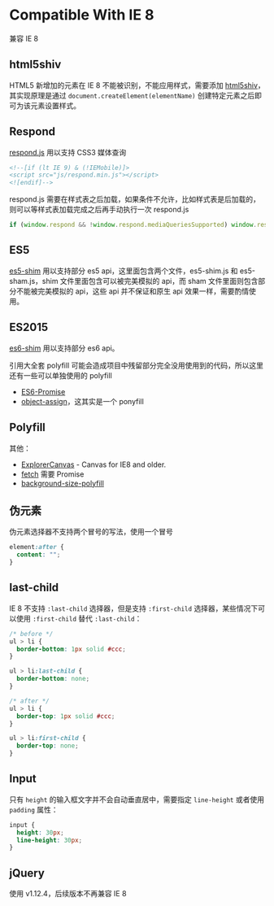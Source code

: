 # Compatible With IE 8

兼容 IE 8

## html5shiv

HTML5 新增加的元素在 IE 8 不能被识别，不能应用样式，需要添加 [html5shiv](https://github.com/aFarkas/html5shiv)，其实现原理是通过 `document.createElement(elementName)` 创建特定元素之后即可为该元素设置样式。

## Respond

[respond.js](https://github.com/scottjehl/Respond) 用以支持 CSS3 媒体查询

``` html
<!--[if (lt IE 9) & (!IEMobile)]>
<script src="js/respond.min.js"></script>
<![endif]-->
```

respond.js 需要在样式表之后加载，如果条件不允许，比如样式表是后加载的，则可以等样式表加载完成之后再手动执行一次 respond.js

``` javascript
if (window.respond && !window.respond.mediaQueriesSupported) window.respond.update()
```

## ES5

[es5-shim](https://github.com/es-shims/es5-shim) 用以支持部分 es5 api，这里面包含两个文件，es5-shim.js 和 es5-sham.js，shim 文件里面包含可以被完美模拟的 api，而 sham 文件里面则包含部分不能被完美模拟的 api，这些 api 并不保证和原生 api 效果一样，需要酌情使用。

## ES2015

[es6-shim](https://github.com/paulmillr/es6-shim) 用以支持部分 es6 api。

引用大全套 polyfill 可能会造成项目中残留部分完全没用使用到的代码，所以这里还有一些可以单独使用的 polyfill

* [ES6-Promise](https://github.com/stefanpenner/es6-promise)
* [object-assign](https://github.com/sindresorhus/object-assign)，这其实是一个 ponyfill

## Polyfill

其他：

* [ExplorerCanvas](https://github.com/arv/ExplorerCanvas) - Canvas for IE8 and older.
* [fetch](https://github.com/github/fetch) 需要 Promise
* [background-size-polyfill](https://github.com/louisremi/background-size-polyfill)

## 伪元素

伪元素选择器不支持两个冒号的写法，使用一个冒号

``` css
element:after {
  content: "";
}
```

## last-child

IE 8 不支持 `:last-child` 选择器，但是支持 `:first-child` 选择器，某些情况下可以使用 `:first-child` 替代 `:last-child`：

``` css
/* before */
ul > li {
  border-bottom: 1px solid #ccc;
}

ul > li:last-child {
  border-bottom: none;
}

/* after */
ul > li {
  border-top: 1px solid #ccc;
}

ul > li:first-child {
  border-top: none;
}
```

## Input

只有 `height` 的输入框文字并不会自动垂直居中，需要指定 `line-height` 或者使用 `padding` 属性：

``` css
input {
  height: 30px;
  line-height: 30px;
}
```

## jQuery

使用 v1.12.4，后续版本不再兼容 IE 8

